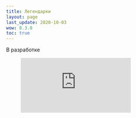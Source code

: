 ```yaml
---
title: Легендарки
layout: page
last_update: 2020-10-03 
wow: 8.3.0
toc: true
---
```


В разработке

<figure class="video_container">
  <iframe src="https://youtu.be/De5MLStsvnk" frameborder="0" allowfullscreen="true"> </iframe>
</figure>
